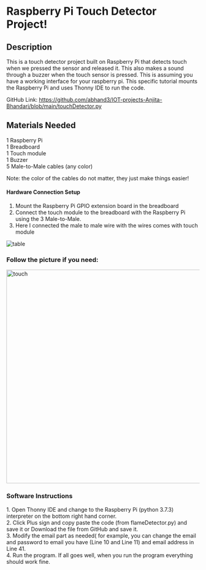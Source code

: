 <h1>Raspberry Pi Touch Detector Project!</h1>
<h2>Description</h2>
<p>This is a touch detector project built on Raspberry Pi that detects touch when we pressed the sensor and released it. This also makes a sound through a buzzer when the touch sensor is pressed. This is assuming you have a working interface for your raspberry pi. This specific tutorial mounts the Raspberry Pi and uses Thonny IDE to run the code.</p>

GitHub Link: https://github.com/abhand3/IOT-projects-Anjita-Bhandari/blob/main/touchDetector.py

<h2>Materials Needed</h2>

1 Raspberry Pi</br>
1 Breadboard </br>
1 Touch module </br>
1 Buzzer </br>
5 Male-to-Male cables (any color) <br>

<p>Note: the color of the cables do not matter, they just make things easier!</p>
 
<h4>Hardware Connection Setup</h4>

1.	Mount the Raspberry Pi GPIO extension board in the breadboard</br>
2.	Connect the touch module to the breadboard with the Raspberry Pi using the 3 Male-to-Male.</br>
3.	Here I connected the male to male wire with the wires comes with touch module</br>

![table](https://user-images.githubusercontent.com/88409698/167440118-2b3e6cd8-6e60-4a27-89d7-855f64de7fd6.jpeg)

<h3>Follow the picture if you need:</h3>
<img width="557" alt="touch" src="https://user-images.githubusercontent.com/88409698/167441239-1a6793d1-64e0-422f-b21b-7a8e2005660f.png">


 <h3>Software Instructions</h3>
1.	Open Thonny IDE and change to the Raspberry Pi (python 3.7.3) interpreter on the bottom right hand corner.</br>
2.	Click Plus sign and copy paste the code (from flameDetector.py) and save it or 
Download the file from GitHub and save it.</br>
3.	Modify the email part as needed( for example, you can change the email and password to email you have (Line 10 and Line 11) and email address in Line 41.</br>
4.	Run the program. If all goes well, when you run the program everything should work fine.</br>

